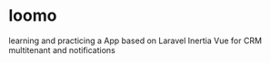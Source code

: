 # loomo
learning and practicing a App based on Laravel Inertia Vue for CRM multitenant and notifications 
